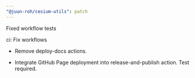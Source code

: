 ```yaml
---
"@juun-roh/cesium-utils": patch
---
```


Fixed workflow tests

ci: Fix workflows

* Remove deploy-docs actions.

* Integrate GitHub Page deployment into release-and-publish action.
Test required.

